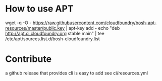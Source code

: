 # How to use APT

wget -q -O - https://raw.githubusercontent.com/cloudfoundry/bosh-apt-resources/master/public.key | apt-key add -
echo "deb http://apt.ci.cloudfoundry.org stable main" | tee /etc/apt/sources.list.d/bosh-cloudfoundry.list

# Contribute
a github release that provides cli is easy to add
see ci/resources.yml
